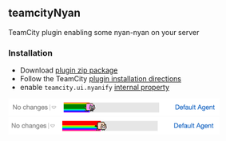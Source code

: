 ## teamcityNyan
TeamCity plugin enabling some nyan-nyan on your server

### Installation

- Download [plugin zip package](https://github.com/cy6erskunk/teamcityNyan/raw/master/target/teamcityNyan.zip)
- Follow the TeamCity [plugin installation directions](http://confluence.jetbrains.com/display/TCD9/Installing+Additional+Plugins)
- enable `teamcity.ui.nyanify` [internal
  property](https://confluence.jetbrains.com/display/TCD9/Configuring+TeamCity+Server+Startup+Properties#ConfiguringTeamCityServerStartupProperties-TeamCityinternalpropertiesinternal.properties)

<img src="https://github.com/cy6erskunk/teamcityNyan/raw/master/successful.png" height="35">

<img src="https://github.com/cy6erskunk/teamcityNyan/raw/master/failing.png" height="35">
